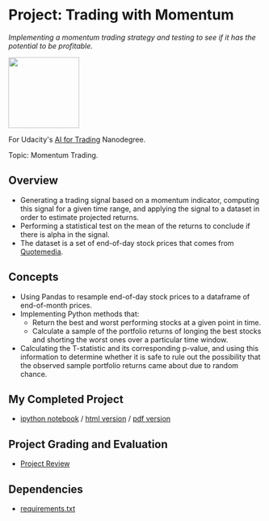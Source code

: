 # Project: Trading with Momentum
*Implementing a momentum trading strategy and testing to see if it has the potential to be profitable.*

<img src="https://github.com/jamesdellinger/ai_for_trading_nanodegree_trading_with_momentum_project/blob/master/aitndlogo.png" height="140">

For Udacity's [AI for Trading](https://www.udacity.com/course/ai-for-trading--nd880) Nanodegree.

Topic: Momentum Trading.

## Overview
* Generating a trading signal based on a momentum indicator, computing this signal for a given time range, and applying the signal to a dataset in order to estimate projected returns.
* Performing a statistical test on the mean of the returns to conclude if there is alpha in the signal.
* The dataset is a set of end-of-day stock prices that comes from [Quotemedia](http://www.quotemedia.com/).

## Concepts
* Using Pandas to resample end-of-day stock prices to a dataframe of end-of-month prices.
* Implementing Python methods that:
    * Return the best and worst performing stocks at a given point in time.
    * Calculate a sample of the portfolio returns of longing the best stocks and shorting the worst ones over a particular time window.
* Calculating the T-statistic and its corresponding p-value, and using this information to determine whether it is safe to rule out the possibility that the observed sample portfolio returns came about due to random chance.

## My Completed Project
* [ipython notebook](https://github.com/jamesdellinger/ai_for_trading_nanodegree_trading_with_momentum_project/blob/master/project_1_starter.ipynb) / [html version](http://htmlpreview.github.com/?https://github.com/jamesdellinger/ai_for_trading_nanodegree_trading_with_momentum_project/blob/master/project_1_starter.html) / [pdf version](https://github.com/jamesdellinger/ai_for_trading_nanodegree_trading_with_momentum_project/blob/master/project_1_starter.pdf)

## Project Grading and Evaluation
* [Project Review](https://github.com/jamesdellinger/ai_for_trading_nanodegree_trading_with_momentum_project/blob/master/trading_with_momentum_project_review.pdf)

## Dependencies
* [requirements.txt](https://github.com/jamesdellinger/ai_for_trading_nanodegree_trading_with_momentum_project/blob/master/requirements.txt)
